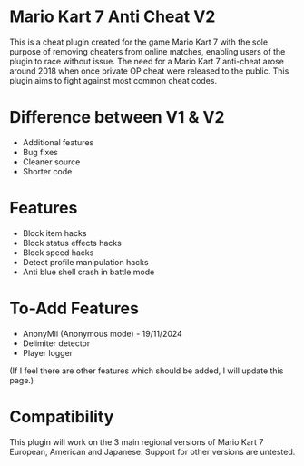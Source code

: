 # Mario Kart 7 Anti Cheat V2

This is a cheat plugin created for the game Mario Kart 7 with the sole purpose of removing cheaters from online matches, enabling users of the plugin to race without issue. The need for a Mario Kart 7 anti-cheat arose around 2018 when once private OP cheat were released to the public. This plugin aims to fight against most common cheat codes.

# Difference between V1 & V2

- Additional features
- Bug fixes
- Cleaner source
- Shorter code

# Features

- Block item hacks
- Block status effects hacks
- Block speed hacks
- Detect profile manipulation hacks
- Anti blue shell crash in battle mode

# To-Add Features

- AnonyMii (Anonymous mode) - 19/11/2024
- Delimiter detector
- Player logger

(If I feel there are other features which should be added, I will update this page.)

# Compatibility

This plugin will work on the 3 main regional versions of Mario Kart 7 European, American and Japanese. Support for other versions are untested.

  
